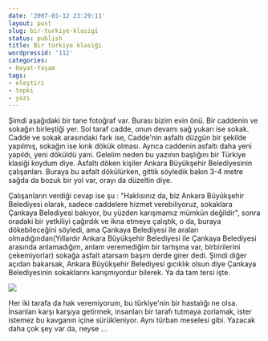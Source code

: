 ```yaml
---
date: '2007-01-12 23:29:11'
layout: post
slug: bir-turkiye-klasigi
status: publish
title: Bir türkiye klasiği
wordpressid: '112'
categories:
- Hayat-Yaşam
tags:
- eleştiri
- tepki
- yazı
---
```


Şimdi aşağıdaki bir tane fotoğraf var. Burası bizim evin önü. Bir caddenin ve sokağın birleştiği yer. Sol taraf cadde, onun devamı sağ yukarı ise sokak. Cadde ve sokak arasındaki fark ise, Cadde'nin asfaltı düzgün bir şekilde yapılmış, sokağın ise kırık dökük olması. Ayrıca caddenin asfaltı daha yeni yapıldı, yeni döküldü yani. Gelelim neden bu yazının başlığını bir Türkiye klasiği koydum diye. Asfaltı döken kişiler Ankara Büyükşehir Belediyesinin çalışanları. Buraya bu asfalt dökülürken, gittik söyledik bakın 3-4 metre sağda da bozuk bir yol var, orayı da düzeltin diye. 

Çalışanların verdiği cevap ise şu : "Haklısınız da, biz Ankara Büyükşehir Belediyesi olarak, sadece caddelere hizmet verebiliyoruz, sokaklara Çankaya Belediyesi bakıyor, bu yüzden karışmamız mümkün değildir", sonra oradaki bir yetkiliyi çağırdık ve ikna etmeye çalıştık, o da, buraya dökebileceğini söyledi, ama Çankaya Belediyesi ile araları olmadığından(Yıllardır Ankara Büyükşehir Belediyesi ile Çankaya Belediyesi arasında anlamadığım, anlam veremediğim bir tartışma var, birbirilerini çekemiyorlar) sokağa asfalt atarsam başım derde girer dedi. Şimdi diğer açıdan bakarsak, Ankara Büyükşehir Belediyesi gıcıklık olsun diye Çankaya Belediyesinin sokaklarını karışmıyordur bilerek. Ya da tam tersi işte.  
  
![](http://arsln.org/wp-content/uploads/2007/01/aafile.jpg)  
  
Her iki tarafa da hak veremiyorum, bu türkiye'nin bir hastalığı ne olsa. İnsanları karşı karşıya getirmek, insanları bir tarafı tutmaya zorlamak, ister istemez bu kavganın içine sürükleniyor. Aynı türban meselesi gibi. Yazacak daha çok şey var da, neyse ...  
  





